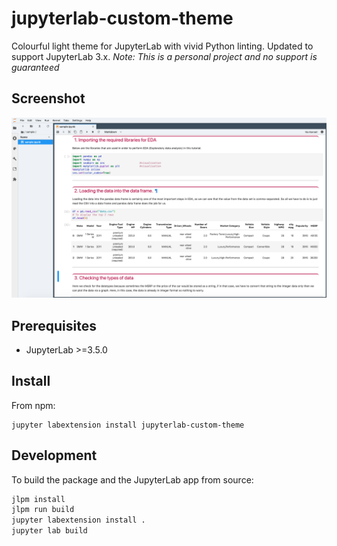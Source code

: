 # jupyterlab-custom-theme

Colourful light theme for JupyterLab with vivid Python linting.
Updated to support JupyterLab 3.x.
*Note: This is a personal project and no support is guaranteed*

## Screenshot
![screenshot](./imgs/screenshot.png)

## Prerequisites

* JupyterLab >=3.5.0

## Install

From npm:
```
jupyter labextension install jupyterlab-custom-theme
```

## Development


To build the package and the JupyterLab app from source:

```bash
jlpm install
jlpm run build
jupyter labextension install .
jupyter lab build
```